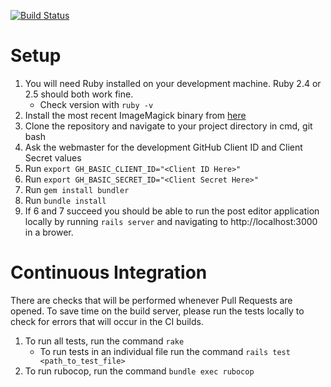 [![Build Status](https://travis-ci.com/msoe-sse/jekyll-post-editor.svg?branch=master)](https://travis-ci.com/msoe-sse/jekyll-post-editor)
# Setup
1. You will need Ruby installed on your development machine. Ruby 2.4 or 2.5 should both work fine. 
    - Check version with `ruby -v`
2. Install the most recent ImageMagick binary from [here](http://www.imagemagick.org/script/download.php#windows)
3. Clone the repository and navigate to your project directory in cmd, git bash
4. Ask the webmaster for the development GitHub Client ID and Client Secret values
5. Run `export GH_BASIC_CLIENT_ID="<Client ID Here>"`
6. Run `export GH_BASIC_SECRET_ID="<Client Secret Here>"`
7. Run `gem install bundler`
8. Run `bundle install`
9. If 6 and 7 succeed you should be able to run the post editor application locally by running `rails server` and navigating to http://localhost:3000 in a brower.
# Continuous Integration
There are checks that will be performed whenever Pull Requests are opened. To save time on the build server, please run the tests locally to check for errors that will occur in the CI builds.
1. To run all tests, run the command `rake`
    - To run tests in an individual file run the command `rails test <path_to_test_file>`
2. To run rubocop, run the command `bundle exec rubocop`
